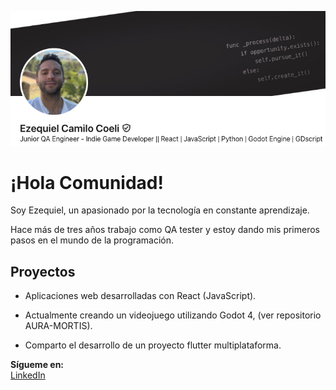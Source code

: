 ![LinkedinProfile](images/InProfile.png)

# ¡Hola Comunidad! 
Soy Ezequiel, un apasionado por la tecnología en constante aprendizaje. 

Hace más de tres años trabajo como QA tester y estoy dando mis primeros pasos en el mundo de la programación.


## Proyectos
- Aplicaciones web desarrolladas con React (JavaScript).

- Actualmente creando un videojuego utilizando Godot 4, (ver repositorio AURA-MORTIS).
  
- Comparto el desarrollo de un proyecto flutter multiplataforma.


**Sígueme en:**  
[LinkedIn](https://www.linkedin.com/in/ezequiel-coeli-softwaretestingqa/) 
